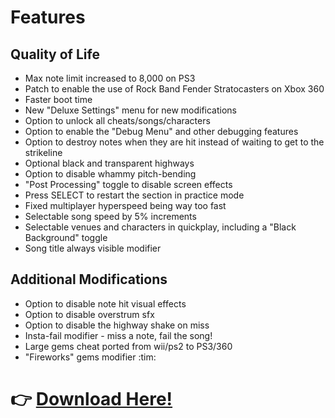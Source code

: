 # Features

## Quality of Life
* Max note limit increased to 8,000 on PS3
* Patch to enable the use of Rock Band Fender Stratocasters on Xbox 360
* Faster boot time
* New "Deluxe Settings" menu for new modifications
* Option to unlock all cheats/songs/characters
* Option to enable the "Debug Menu" and other debugging features
* Option to destroy notes when they are hit instead of waiting to get to the strikeline
* Optional black and transparent highways
* Option to disable whammy pitch-bending
* "Post Processing" toggle to disable screen effects
* Press SELECT to restart the section in practice mode
* Fixed multiplayer hyperspeed being way too fast
* Selectable song speed by 5% increments
* Selectable venues and characters in quickplay, including a "Black Background" toggle
* Song title always visible modifier

## Additional Modifications
* Option to disable note hit visual effects
* Option to disable overstrum sfx
* Option to disable the highway shake on miss
* Insta-fail modifier - miss a note, fail the song!
* Large gems cheat ported from wii/ps2 to PS3/360
* "Fireworks" gems modifier :tim:

# 👉 [Download Here!](https://github.com/nsneverhax/guitar-hero-3-deluxe#%EF%B8%8F-what-youll-need)

